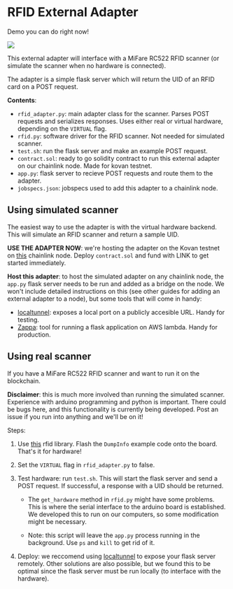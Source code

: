 # RFID External Adapter

Demo you can do right now!

[![](http://img.youtube.com/vi/NdmyUhuQpgI/0.jpg)](http://www.youtube.com/watch?v=NdmyUhuQpgI "")


This external adapter will interface with a MiFare RC522 RFID scanner (or simulate the scanner when no hardware is connected).

The adapter is a simple flask server which will return the UID of an RFID card on a POST request.

**Contents**:

- `rfid_adapter.py`: main adapter class for the scanner. Parses POST requests and serializes responses. Uses either real or virtual hardware, depending on the `VIRTUAL` flag.
- `rfid.py`: software driver for the RFID scanner. Not needed for simulated scanner.
- `test.sh`: run the flask server and make an example POST request.
- `contract.sol`: ready to go solidity contract to run this external adapter on our chainlink node. Made for kovan testnet.
- `app.py`: flask server to recieve POST requests and route them to the adapter.
- `jobspecs.json`: jobspecs used to add this adapter to a chainlink node.


## Using simulated scanner

The easiest way to use the adapter is with the virtual hardware backend. This will simulate an RFID scanner and return a sample UID.

**USE THE ADAPTER NOW**: we're hosting the adapter on the Kovan testnet on [this](https://market.link/nodes/305e6143-288c-4acc-bf23-e9524549d3e8?start=1602645057&end=1603249857) chainlink node. Deploy `contract.sol` and fund with LINK to get started immediately.

**Host this adapter**: to host the simulated adapter on any chainlink node, the `app.py` flask server needs to be run and added as a bridge on the node. We won't include detailed instructions on this (see other guides for adding an external adapter to a node), but some tools that will come in handy:

- [localtunnel](https://localtunnel.github.io/www/): exposes a local port on a publicly accesible URL. Handy for testing.
- [Zappa](https://github.com/Miserlou/Zappa): tool for running a flask application on AWS lambda. Handy for production.

## Using real scanner

If you have a MiFare RC522 RFID scanner and want to run it on the blockchain.

**Disclaimer**: this is much more involved than running the simulated scanner. Experience with arduino programming and python is important. There could be bugs here, and this functionality is currently being developed. Post an issue if you run into anything and we'll be on it!

Steps:

1. Use [this](https://github.com/miguelbalboa/rfid) rfid library. Flash the `DumpInfo` example code onto the board. That's it for hardware!

2. Set the `VIRTUAL` flag in `rfid_adapter.py` to false.

3. Test hardware: run `test.sh`. This will start the flask server and send a POST request. If successful, a response with a UID should be returned.

	- The `get_hardware` method in `rfid.py` might have some problems. This is where the serial interface to the arduino board is established. We developed this to run on our computers, so some modification might be necessary.

	- Note: this script will leave the `app.py` process running in the background. Use `ps` and `kill` to get rid of it.

4. Deploy: we reccomend using [localtunnel](https://localtunnel.github.io/www/) to expose your flask server remotely. Other solutions are also possible, but we found this to be optimal since the flask server must be run locally (to interface with the hardware).


